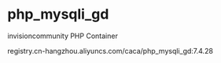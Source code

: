 # php_mysqli_gd

invisioncommunity PHP Container

registry.cn-hangzhou.aliyuncs.com/caca/php_mysqli_gd:7.4.28